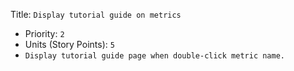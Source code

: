 Title: `Display tutorial guide on metrics`
  - Priority: `2`
  - Units (Story Points): `5`
  - `Display tutorial guide page when double-click metric name.`